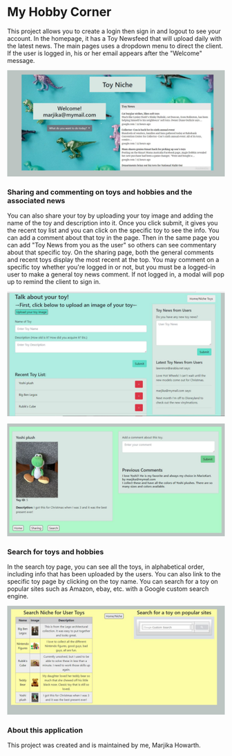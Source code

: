 # My Hobby Corner

This project allows you to create a login then sign in and logout to see your account. In the homepage, it has a Toy Newsfeed that will upload daily with the latest news. The main pages uses a dropdown menu to direct the client. If the user is logged in, his or her email appears after the "Welcome" message.

![Main Page](public/images/MainPage.JPG)

### Sharing and commenting on toys and hobbies and the associated news

You can also share your toy by uploading your toy image and adding the name of the toy and description into it. Once you click submit, it gives you the recent toy list and you can click on the specific toy to see the info. You can add a comment about that toy in the page. Then in the same page you can add "Toy News from you as the user" so others can see commentary about that specific toy.  On the sharing page, both the general comments and recent toys display the most recent at the top.  You may comment on a specific toy whether you're logged in or not, but you must be a logged-in user to make a general toy news comment.  If not logged in, a modal will pop up to remind the client to sign in.

![Sharing Page](public/images/SharingPage.JPG)

![Toy Page](public/images/ToyPage.JPG)

### Search for toys and hobbies

In the search toy page, you can see all the toys, in alphabetical order, including info that has been uploaded by the users.  You can also link to the specific toy page by clicking on the toy name.  You can search for a toy on popular sites such as Amazon, ebay, etc. with a Google custom search engine.

![Search Page](public/images/SearchPage.JPG)

### About this application

This project was created and is maintained by me, Marjika Howarth.
